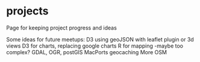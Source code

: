 # projects
Page for keeping project progress and ideas

Some ideas for future meetups:
D3 using geoJSON with leaflet plugin or 3d views
D3 for charts, replacing google charts
R for mapping -maybe too complex?
GDAL, OGR, postGIS
MacPorts
geocaching
More OSM
